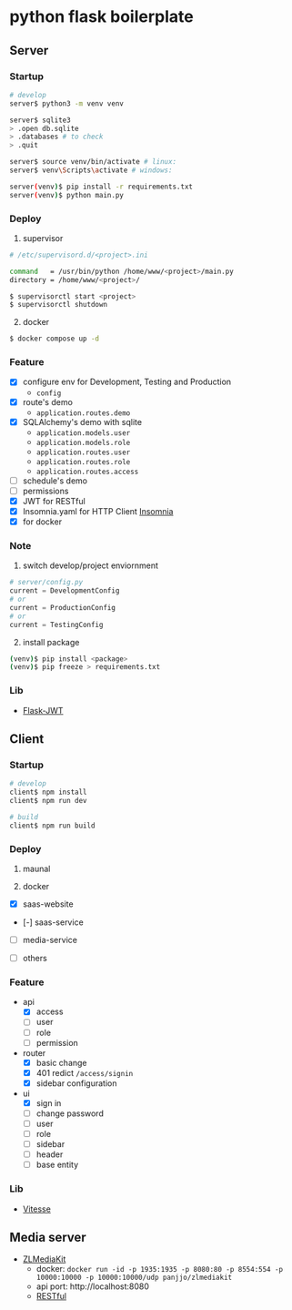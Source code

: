 # python flask boilerplate

## Server

### Startup

``` bash
# develop
server$ python3 -m venv venv

server$ sqlite3
> .open db.sqlite
> .databases # to check
> .quit

server$ source venv/bin/activate # linux: 
server$ venv\Scripts\activate # windows: 

server(venv)$ pip install -r requirements.txt
server(venv)$ python main.py
```

### Deploy

1. supervisor

``` bash
# /etc/supervisord.d/<project>.ini

command   = /usr/bin/python /home/www/<project>/main.py
directory = /home/www/<project>/
```

```bash
$ supervisorctl start <project>
$ supervisorctl shutdown
```

2. docker

``` bash
$ docker compose up -d
```

### Feature

- [x] configure env for Development, Testing and Production
  - `config`
- [x] route's demo 
  - `application.routes.demo`
- [x] SQLAlchemy's demo with sqlite 
  - `application.models.user` 
  - `application.models.role` 
  - `application.routes.user`
  - `application.routes.role`
  - `application.routes.access`
- [ ] schedule's demo
- [ ] permissions
- [x] JWT for RESTful
- [x] Insomnia.yaml for HTTP Client [Insomnia](https://insomnia.rest/)
- [x] for docker

### Note

1. switch develop/project enviornment

``` python
# server/config.py
current = DevelopmentConfig
# or 
current = ProductionConfig
# or
current = TestingConfig
```

2. install package

``` bash
(venv)$ pip install <package>
(venv)$ pip freeze > requirements.txt
```

### Lib

- [Flask-JWT](https://pythonhosted.org/Flask-JWT/)


## Client


### Startup

``` bash
# develop
client$ npm install
client$ npm run dev

# build
client$ npm run build
```

### Deploy

1. maunal

2. docker

- [x] saas-website
- [-] saas-service
- [ ] media-service
- [ ] others


### Feature

- api
  - [x] access
  - [ ] user
  - [ ] role
  - [ ] permission
- router
  - [x] basic change
  - [x] 401 redict `/access/signin`
  - [x] sidebar configuration
- ui
  - [x] sign in 
  - [ ] change password
  - [ ] user
  - [ ] role
  - [ ] sidebar
  - [ ] header
  - [ ] base entity

### Lib

- [Vitesse](https://github.com/antfu/vitesse)


## Media server

- [ZLMediaKit](https://github.com/ZLMediaKit/ZLMediaKit)
  - docker: `docker run -id -p 1935:1935 -p 8080:80 -p 8554:554 -p 10000:10000 -p 10000:10000/udp panjjo/zlmediakit`
  - api port: http://localhost:8080
  - [RESTful](https://github.com/ZLMediaKit/ZLMediaKit/wiki/MediaServer%E6%94%AF%E6%8C%81%E7%9A%84HTTP-API)